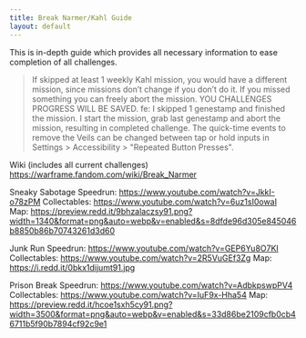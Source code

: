 ```yaml
---
title: Break Narmer/Kahl Guide
layout: default
---
```


This is in-depth guide which provides all necessary information to ease completion of all challenges. 
> If skipped at least 1 weekly Kahl mission, you would have a different mission, since missions don’t change if you don’t do it. 
> If you missed something you can freely abort the mission. YOU CHALLENGES PROGRESS WILL BE SAVED. fe: I skipped 1 genestamp and finished the mission. I start the mission, grab last genestamp and abort the mission, resulting in completed challenge. 
> The quick-time events to remove the Veils can be changed between tap or hold inputs in Settings > Accessibility > "Repeated Button Presses". 

Wiki (includes all current challenges) https://warframe.fandom.com/wiki/Break_Narmer 

Sneaky Sabotage 
Speedrun: https://www.youtube.com/watch?v=JkkI-o78zPM 
Collectables: https://www.youtube.com/watch?v=6uz1sI0owaI 
Map: https://preview.redd.it/9bhzalaczsy91.png?width=1340&format=png&auto=webp&v=enabled&s=8dfde96d305e845046b8850b86b70743261d3d60 

Junk Run 
Speedrun: https://www.youtube.com/watch?v=GEP6Yu8O7KI 
Collectables: https://www.youtube.com/watch?v=2R5VuGEf3Zg 
Map: https://i.redd.it/0bkx1dijumt91.jpg 

Prison Break 
Speedrun: https://www.youtube.com/watch?v=AdbkpswpPV4 
Collectables: https://www.youtube.com/watch?v=IuF9x-Hha54 
Map: https://preview.redd.it/hcoe1sxh5cy91.png?width=3500&format=png&auto=webp&v=enabled&s=33d86be2109cfb0cb46711b5f90b7894cf92c9e1